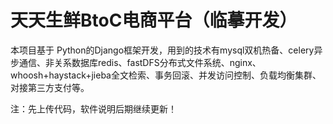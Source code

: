 # 天天生鲜BtoC电商平台（临摹开发）
本项目基于 Python的Django框架开发，用到的技术有mysql双机热备、celery异步通信、非关系数据库redis、fastDFS分布式文件系统、nginx、whoosh+haystack+jieba全文检索、事务回滚、并发访问控制、负载均衡集群、对接第三方支付等。<br>

注：先上传代码，软件说明后期继续更新！
